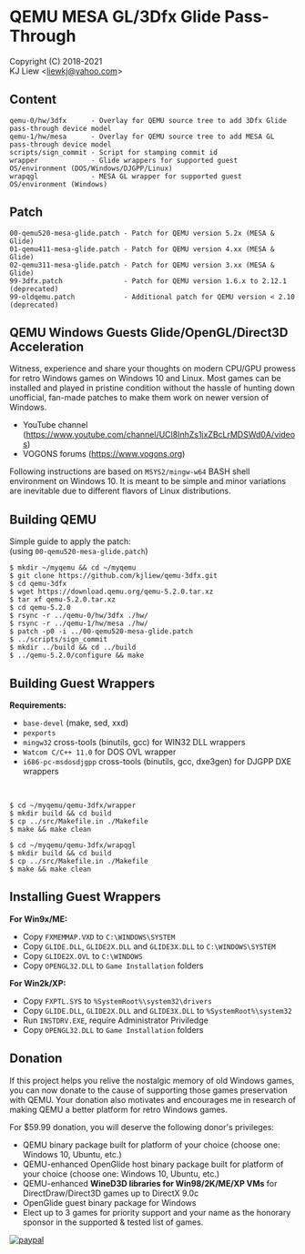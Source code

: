 # QEMU MESA GL/3Dfx Glide Pass-Through
Copyright (C) 2018-2021  
KJ Liew \<liewkj@yahoo.com\>
## Content
    qemu-0/hw/3dfx      - Overlay for QEMU source tree to add 3Dfx Glide pass-through device model
    qemu-1/hw/mesa      - Overlay for QEMU source tree to add MESA GL pass-through device model
    scripts/sign_commit - Script for stamping commit id
    wrapper             - Glide wrappers for supported guest OS/environment (DOS/Windows/DJGPP/Linux)
    wrapqgl             - MESA GL wrapper for supported guest OS/environment (Windows)
## Patch
    00-qemu520-mesa-glide.patch - Patch for QEMU version 5.2x (MESA & Glide)
    01-qemu411-mesa-glide.patch - Patch for QEMU version 4.xx (MESA & Glide)
    02-qemu311-mesa-glide.patch - Patch for QEMU version 3.xx (MESA & Glide)
    99-3dfx.patch               - Patch for QEMU version 1.6.x to 2.12.1 (deprecated)
    99-oldqemu.patch            - Additional patch for QEMU version < 2.10 (deprecated)
## QEMU Windows Guests Glide/OpenGL/Direct3D Acceleration
Witness, experience and share your thoughts on modern CPU/GPU prowess for retro Windows games on Windows 10 and Linux. Most games can be installed and played in pristine condition without the hassle of hunting down unofficial, fan-made patches to make them work on newer version of Windows.
- YouTube channel (https://www.youtube.com/channel/UCl8InhZs1ixZBcLrMDSWd0A/videos)
- VOGONS forums (https://www.vogons.org)

Following instructions are based on `MSYS2/mingw-w64` BASH shell environment on Windows 10. It is meant to be simple and minor variations are inevitable due to different flavors of Linux distributions.

## Building QEMU
Simple guide to apply the patch:<br>
(using `00-qemu520-mesa-glide.patch`)

    $ mkdir ~/myqemu && cd ~/myqemu
    $ git clone https://github.com/kjliew/qemu-3dfx.git
    $ cd qemu-3dfx
    $ wget https://download.qemu.org/qemu-5.2.0.tar.xz
    $ tar xf qemu-5.2.0.tar.xz
    $ cd qemu-5.2.0
    $ rsync -r ../qemu-0/hw/3dfx ./hw/
    $ rsync -r ../qemu-1/hw/mesa ./hw/
    $ patch -p0 -i ../00-qemu520-mesa-glide.patch
    $ ../scripts/sign_commit
    $ mkdir ../build && cd ../build
    $ ../qemu-5.2.0/configure && make

## Building Guest Wrappers
**Requirements:**  
 - `base-devel` (make, sed, xxd)  
 - `pexports`  
 - `mingw32` cross-tools (binutils, gcc) for WIN32 DLL wrappers  
 - `Watcom C/C++ 11.0` for DOS OVL wrapper  
 - `i686-pc-msdosdjgpp` cross-tools (binutils, gcc, dxe3gen) for DJGPP DXE wrappers
<br>

    $ cd ~/myqemu/qemu-3dfx/wrapper
    $ mkdir build && cd build
    $ cp ../src/Makefile.in ./Makefile
    $ make && make clean

    $ cd ~/myqemu/qemu-3dfx/wrapqgl
    $ mkdir build && cd build
    $ cp ../src/Makefile.in ./Makefile
    $ make && make clean

## Installing Guest Wrappers
**For Win9x/ME:**  
 - Copy `FXMEMMAP.VXD` to `C:\WINDOWS\SYSTEM`  
 - Copy `GLIDE.DLL`, `GLIDE2X.DLL` and `GLIDE3X.DLL` to `C:\WINDOWS\SYSTEM`  
 - Copy `GLIDE2X.OVL` to `C:\WINDOWS`  
 - Copy `OPENGL32.DLL` to `Game Installation` folders

**For Win2k/XP:**  
 - Copy `FXPTL.SYS` to `%SystemRoot%\system32\drivers`  
 - Copy `GLIDE.DLL`, `GLIDE2X.DLL` and `GLIDE3X.DLL` to `%SystemRoot%\system32`  
 - Run `INSTDRV.EXE`, require Administrator Priviledge  
 - Copy `OPENGL32.DLL` to `Game Installation` folders
 
## Donation
If this project helps you relive the nostalgic memory of old Windows games, you can now donate to the cause of supporting those games preservation with QEMU. Your donation also motivates and encourages me in research of making QEMU a better platform for retro Windows games.

For $59.99 donation, you will deserve the following donor's privileges:
- QEMU binary package built for platform of your choice (choose one: Windows 10, Ubuntu, etc.)
- QEMU-enhanced OpenGlide host binary package built for platform of your choice (choose one: Windows 10, Ubuntu, etc.)
- QEMU-enhanced **WineD3D libraries for Win98/2K/ME/XP VMs** for DirectDraw/Direct3D games up to DirectX 9.0c
- OpenGlide guest binary package for Windows
- Elect up to 3 games for priority support and your name as the honorary sponsor in the supported & tested list of games.

[![paypal](https://www.paypalobjects.com/en_US/i/btn/btn_donateCC_LG.gif)](https://www.paypal.com/cgi-bin/webscr?cmd=_s-xclick&hosted_button_id=XE47KTASERX4A)
